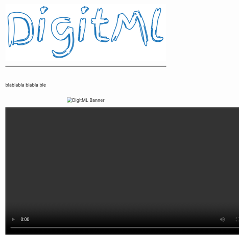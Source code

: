 <p align="center">
  <img src="README - Stuff/animated-logo.svg" alt="DigitML Banner" width="600"/>
</p>
<hr>


<br><br>
blablabla blabla ble
<br><br>

<p align="center">
  <img src="README - Stuff/guessing.gif" alt="DigitML Banner" width="800"/>
</p>

<p align="center">
  <video width="800" controls>
    <source src="README - Stuff/guessing-vid.mp4" type="video/mp4">
    Your browser does not support the video tag.
  </video>
</p>
